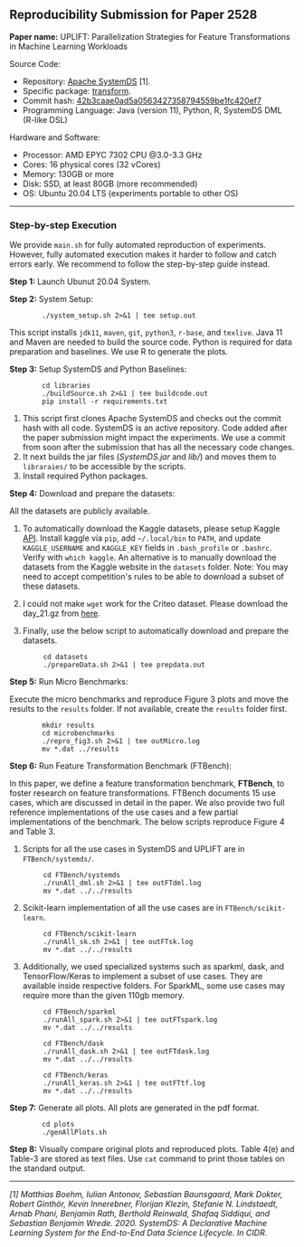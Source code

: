 ## Reproducibility Submission for Paper 2528

**Paper name:** UPLIFT: Parallelization Strategies for Feature Transformations
in Machine Learning Workloads

Source Code:
 - Repository: [Apache SystemDS](https://github.com/apache/systemds) [1]. 
 - Specific package: [transform](https://github.com/apache/systemds/tree/main/src/main/java/org/apache/sysds/runtime/transform).
 - Commit hash: [42b3caae0ad5a0563427358794559be1fc420ef7](https://github.com/apache/systemds/commit/42b3caae0ad5a0563427358794559be1fc420ef7)
 - Programming Language: Java (version 11), Python, R, SystemDS DML (R-like DSL)

Hardware and Software:

 - Processor: AMD EPYC 7302 CPU @3.0-3.3 GHz
 - Cores: 16 physical cores (32 vCores)
 - Memory: 130GB or more
 - Disk: SSD, at least 80GB (more recommended)
 - OS: Ubuntu 20.04 LTS (experiments portable to other OS)
-----------------------------------

### Step-by-step Execution

We provide `main.sh` for fully automated reproduction of experiments. However, fully automated execution makes it harder to follow and catch errors early. We recommend to follow the step-by-step guide instead.

**Step 1:** Launch Ubunut 20.04 System.

**Step 2:** System Setup:

		    ./system_setup.sh 2>&1 | tee setup.out
		    
This script installs `jdk11`, `maven`, `git`, `python3`, `r-base`, and `texlive`. Java 11 and Maven are needed to build the source code. Python is required for data preparation and baselines. We use R to generate the plots.

**Step 3:** Setup SystemDS and Python Baselines:

		    cd libraries
		    ./buildSource.sh 2>&1 | tee buildcode.out
		    pip install -r requirements.txt
	    
1) This script first clones Apache SystemDS and checks out the commit hash with all code. SystemDS is an active repository. Code added after the paper submission might impact the experiments. We use a commit from soon after the submission that has all the necessary code changes.
2) It next builds the jar files (*SystemDS.jar* and *lib/*) and moves them to `libraraies/` to be accessible by the scripts.
3) Install required Python packages.

**Step 4:** Download and prepare the datasets:

All the datasets are publicly available. 
1) To automatically download the Kaggle datasets, please setup Kaggle [API](https://github.com/Kaggle/kaggle-api). Install kaggle via `pip`, add `~/.local/bin` to `PATH`, and update `KAGGLE_USERNAME` and `KAGGLE_KEY` fields in `.bash_profile` or `.bashrc`. Verify with `which kaggle`. An alternative is to manually download the datasets from the Kaggle website in the `datasets` folder.
Note: You may need to accept competition's rules to be able to download a subset of these datasets.
2) I could not make `wget` work for the Criteo dataset. Please download the day_21.gz from [here](https://criteo.wetransfer.com/downloads/4bbea9b4a54baddea549d71271a38e2c20230428071257/d4f0d2/grid).
3) Finally, use the below script to automatically download and prepare the datasets.

		    cd datasets
		    ./prepareData.sh 2>&1 | tee prepdata.out

**Step 5:** Run Micro Benchmarks:

Execute the micro benchmarks and reproduce Figure 3 plots and move the results to the `results` folder. If not available, create the `results` folder first.

		    mkdir results
		    cd microbenchmarks
		    ./repro_fig3.sh 2>&1 | tee outMicro.log
		    mv *.dat ../results

**Step 6:** Run Feature Transformation Benchmark (FTBench):

In this paper, we define a feature transformation benchmark, **FTBench**, to foster research on feature transformations. FTBench documents 15 use cases, which are discussed in detail in the paper. We also provide two full reference implementations of the use cases and a few partial implementations of the benchmark. The below scripts reproduce Figure 4 and Table 3.
1. Scripts for all the use cases in SystemDS and UPLIFT are in `FTBench/systemds/`.

		    cd FTBench/systemds
		    ./runAll_dml.sh 2>&1 | tee outFTdml.log
		    mv *.dat ../../results

2. Scikit-learn implementation of all the use cases are in `FTBench/scikit-learn`. 

		    cd FTBench/scikit-learn
		    ./runAll_sk.sh 2>&1 | tee outFTsk.log
		    mv *.dat ../../results

3. Additionally, we used specialized systems such as sparkml, dask, and TensorFlow/Keras to implement a subset of use cases.  They are available inside respective folders. For SparkML, some use cases may require more than the given 110gb memory.

		    cd FTBench/sparkml
		    ./runAll_spark.sh 2>&1 | tee outFTspark.log
		    mv *.dat ../../results
		    
		    cd FTBench/dask
		    ./runAll_dask.sh 2>&1 | tee outFTdask.log
		    mv *.dat ../../results
		    
		    cd FTBench/keras
		    ./runAll_keras.sh 2>&1 | tee outFTtf.log
		    mv *.dat ../../results


**Step 7:** Generate all plots. All plots are generated in the pdf format.

		    cd plots
		    ./genAllPlots.sh

**Step 8:** Visually compare original plots and reproduced plots. Table 4(e) and Table-3 are stored as text files. Use `cat` command to print those tables on the standard output.

--------------------------------------


*[1] Matthias Boehm, Iulian Antonov, Sebastian Baunsgaard, Mark Dokter, Robert Ginthör, Kevin Innerebner, Florijan Klezin, Stefanie N. Lindstaedt, Arnab Phani, Benjamin Rath, Berthold Reinwald, Shafaq Siddiqui, and Sebastian Benjamin
Wrede. 2020. SystemDS: A Declarative Machine Learning System for the End-to-End Data Science Lifecycle. In CIDR.*

